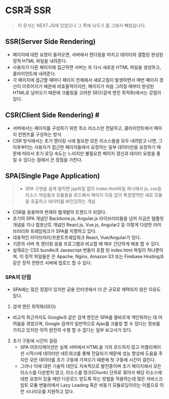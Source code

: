 # CSR과 SSR
> 이 문서는 NEXT.JS에 있었으나 그 쪽에 놔두기 좀 그래서 빼왔습니다.

## SSR(Server Side Rendering)
- 페이지에 대한 요청이 들어오면, 서버에서 렌더링을 마치고 데이터와 결합된 완성된 정적 HTML 파일을 내려준다. 
- 사용자가 다른 페이지에 접근하면 서버는 또 다시 새로운 HTML 파일을 생성하고, 클라이언트에 내려준다. 
- 각 페이지에 접근할 때마다 페이지 전체에서 새로고침이 발생하면서 매번 페이지 갱신이 이루어지기 때문에 비효율적이지만, 페이지가 처음 그려질 때부터 완성된 HTML로 넘어오기 때문에 크롤링을 고려한 SEO(검색 엔진 최적화)에서는 강점이 있다.

## CSR(Client Side Rendering) <a id="csr">#</a>
- 서버에서는 페이지를 구성하기 위한 최소 리소스만 전달하고, 클라이언트에서 페이지 컨텐츠를 구성하는 방식
- CSR 방식에서는 초기 렌더링 시에 필요한 모든 리소스들을 모두 내려받고 나면, 그 이후부터는 사용자가 접근한 페이지들에서 요청하는 일부 데이터만을 요청하기 때문에 따라서 초기 로딩 속도는 느리지만 불필요한 페이지 갱신과 데이터 요청을 줄일 수 있다는 점에서 큰 장점을 가진다.

## SPA(Single Page Application)
> - SPA 구현을 쉽게 말하면 jsp파일 없이 index.html파일 하나에서 js, css등 리소스 파일들과 모듈들을 로드해서 페이지 이동 없이 특정영역만 새로 모듈을 호출하고 데이터를 바인딩하는 개념
- CSR을 응용하여 현재의 웹개발의 트렌드가 되었다.
- 초기의 SPA 개념인 Backbone.js, Angular.js 라이브러리들을 넘어 지금은 템플릿 개념을 지나 컴포넌트 개념인 React.js, Vue.js, Angular2 등 이렇게 다양한 라이브러리와 프레임워크가 SPA를 지향하고 있다.
- 대표적인 라이브러리/프론트프레임워크 React, Vue/Angular가 있다.
- 기존의 서버 측 렌더링 응용 프로그램과 비교할 때 매우 간단하게 배포 할 수 있다. 
- 실제로는 CSS bundle과 Javascript 번들이 포함 된 index.html 파일이 하나뿐이며, 이 정적 파일들은 은 Apache, Nginx, Amazon S3 또는 Firebase Hosting과 같은 정적 컨텐츠 서버에 업로드 할 수 있다.

### SPA의 단점
- SPA에는 많은 장점이 있지만 공용 인터넷에서 더 큰 규모로 채택되지 않은 이유도 있다.
1. 검색 엔진 최적화(SEO)
  - 비교적 최근까지도 Google과 같은 검색 엔진은 SPA를 올바르게 색인화하는 데 어려움을 겪었으며, Google 검색이 일반적으로 Ajax를 크롤링 할 수 있다는 정보를 가지고 있지만 아직 완전히 수행 할 수 없다는 일부 보고서가 있다.
2. 초기 구동에 시간이 걸림
   - SPA 어프리케이션은 실제 서버에서 HTML을 거의 로드하지 않고 어플리케이션 시작시에 데이터만 네트워크를 통해 전달되기 때문에 성능 향상에 도움을 주지만 모든 데이터를 초기 구동에 가져오기 때문에 첫 구동에 시간이 걸린다.
    - 그러나 이에 대한 기술적 대안도 지속적으로 발전중이며 초기 페이지에서 모든 리소스를 다운받지 않고, 리소스를 청크(Chunk) 단위로 묶어서 해당 리소스에 대한 요청이 있을 때만 다운로드 받도록 하는 방법을 적용하는데 많은 자바스크립트 모듈 번들러에서 Lazy Loading 혹은 비동기 모듈로딩이라는 이름으로 이런 시나리오를 지원하고 있다.
